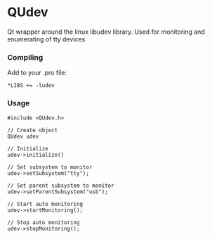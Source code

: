 # QUdev

Qt wrapper around the linux libudev library. Used for monitoring and enumerating of tty devices


### Compiling

Add to your .pro file:
```
*LIBS += -ludev
```

### Usage
```
#include <QUdev.h>

// Create object 
QUdev udev

// Initialize
udev->initialize()
    
// Set subsystem to monitor
udev->setSubsystem("tty");
        
// Set parent subsystem to monitor
udev->setParentSubsystem("usb");

// Start auto monitoring
udev->startMonitoring();

// Stop auto monitoring
udev->stopMonitoring();
```    
